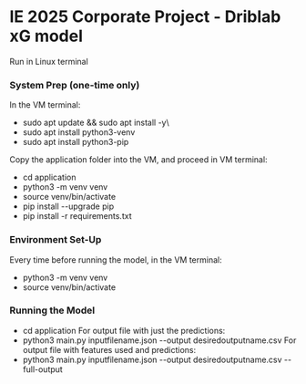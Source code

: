 # IE 2025 Corporate Project - Driblab xG model

Run in Linux terminal

### System Prep (one-time only)
In the VM terminal: 
- sudo apt update && sudo apt install -y\
- sudo apt install python3-venv
- sudo apt install python3-pip

Copy the application folder into the VM, and proceed in VM terminal:
- cd application
- python3 -m venv venv
- source venv/bin/activate
- pip install --upgrade pip
- pip install -r requirements.txt

### Environment Set-Up
Every time before running the model, in the VM terminal:
- python3 -m venv venv
- source venv/bin/activate

### Running the Model
- cd application
For output file with just the predictions:
- python3 main.py inputfilename.json --output desiredoutputname.csv
For output file with features used and predictions:
- python3 main.py inputfilename.json --output desiredoutputname.csv --full-output

